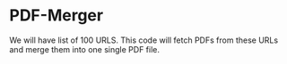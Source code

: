 # PDF-Merger
We will have list of 100 URLS. This code will fetch PDFs from these URLs and merge them into one single PDF file.
